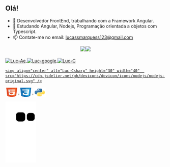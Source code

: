 
## Olá!

- 🔭 Desenvolvedor FrontEnd, trabalhando com a Framework Angular.
- 🌱  Estudando Angular, Nodejs, Programação orientada a objetos com Typescript.
- 📫 Contate-me no email: lucassmarquess123@gmail.com

<div align="center">
  <a href="https://github.com/Lucao-ux">
  <img height="180em" src="https://github-readme-stats.vercel.app/api?username=lucassmarques&show_icons=true&theme=omni&include_all_commits=true&count_private=true"/><img height="180em" src="https://github-readme-stats.vercel.app/api/top-langs/?username=lucassmarques&layout=compact&langs_count=7&theme=omni"/>
</div>
  
<div style="display: inline_block"><br>
  <img align="center" alt="Luc-Ae" height="30" width="40" src="https://cdn.jsdelivr.net/gh/devicons/devicon/icons/javascript/javascript-original.svg" />
  <img align="center" alt="Luc-google" height="30" width="40"  src="https://cdn.jsdelivr.net/gh/devicons/devicon/icons/typescript/typescript-original.svg" />
  <img align="center" alt="Luc-C" height="30" width="40" src="https://cdn.jsdelivr.net/gh/devicons/devicon/icons/angularjs/angularjs-original.svg" />
  
    <img align="center" alt="Luc-Csharp" height="30" width="40"  src="https://cdn.jsdelivr.net/gh/devicons/devicon/icons/nodejs/nodejs-original.svg" />
<img align="center" alt="Luc-HTML" height="30" width="40" src="https://raw.githubusercontent.com/devicons/devicon/master/icons/html5/html5-original.svg">
  <img align="center" alt="Luc-CSS" height="30" width="40" src="https://raw.githubusercontent.com/devicons/devicon/master/icons/css3/css3-original.svg">
  <img align="center" alt="Luc-Python" height="30" width="40" src="https://raw.githubusercontent.com/devicons/devicon/master/icons/python/python-original.svg">

  
  ![Snake animation](https://github.com/lucassmarques/lucassmarques/blob/output/github-contribution-grid-snake.svg)
</div>
  
##
